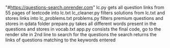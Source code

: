 "#https://questions-search.onrender.com"
lc.py gets all question links from 55 pages of leetcode into lc.txt
lc_cleaner.py filters solutions from lc.txt and stores links into lc_problems.txt
problems.py filters premium questions and stores in qdata folder
prepare.py takes all different words present in the questions and stores in vocab.txt
app.py consists the final code, go to the render site in 2nd line to search for the questions
the search returns the links of questions matching to the keywords entered
